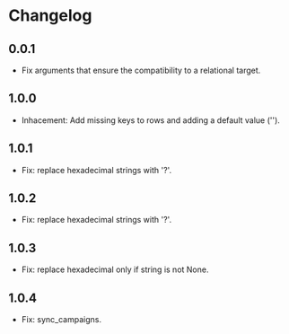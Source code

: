 # Changelog

## 0.0.1
  * Fix arguments that ensure the compatibility to a relational target.

## 1.0.0
  * Inhacement: Add missing keys to rows and adding a default value ('').

## 1.0.1
  * Fix: replace hexadecimal strings with '?'.

## 1.0.2
  * Fix: replace hexadecimal strings with '?'.

## 1.0.3
  * Fix: replace hexadecimal only if string is not None.

## 1.0.4
  * Fix: sync_campaigns.